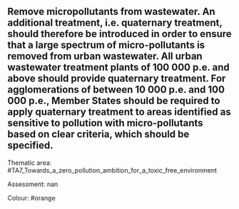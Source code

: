 ## Remove micropollutants from wastewater. An additional treatment, i.e. quaternary treatment, should therefore be introduced in order to ensure that a large spectrum of micro-pollutants is removed from urban wastewater. All urban wastewater treatment plants of 100 000 p.e. and above should provide quaternary treatment. For agglomerations of between 10 000 p.e. and 100 000 p.e., Member States should be required to apply quaternary treatment to areas identified as sensitive to pollution with micro-pollutants based on clear criteria, which should be specified. 

Thematic area: #TA7_Towards_a_zero_pollution_ambition_for_a_toxic_free_environment

Assessment: nan

Colour: #orange